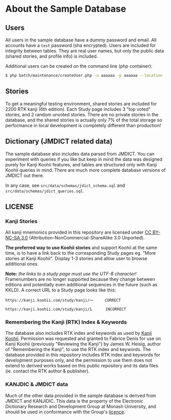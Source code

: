 # About the Sample Database

## Users
All users in the sample database have a dummy password and email. All accounts have a `test` password (sha encrypted). Users are included for integrity between tables. They are real user names, but only the public data (shared stories, and profile info) is included.

Additional users can be created on the command line (php container):
```bash
$ php batch/maintenance/createUser.php -u aaaaaa -p aaaaaa --location 'Localhost'
```

## Stories
To get a meaningful testing environment, shared stories are included for 2200 RTK kanji (6th edition). Each Study page includes 3 "top voted" stories, and 2 random unvoted stories. There are no private stories in the database, and the shared stories is actually only 7% of the total storage so performance in local development is completely different than production!

## Dictionary (JMDICT related data)
The sample database also includes data parsed from JMDICT. You can experiment with queries if you like but keep in mind the data was designed purely for Kanji Koohii features, and tables are structured only with Kanji Koohii queries in mind. There are much more complete database versions of JMDICT out there.

In any case, see
  `src/data/schemas/jdict_schema.sql` and 
  `src/data/schemas/jdict_queries.sql`.


## LICENSE

### Kanji Stories

All kanji mnemonics provided in this repository are licensed under [CC BY-NC-SA 3.0](https://creativecommons.org/licenses/by-nc-sa/3.0/) (Attribution-NonCommercial-ShareAlike 3.0 Unported).

**The preferred way to use Koohii stories** and support Koohii at the same time, is to have a link back to the corresponding Study pages eg. "More stories at Kanji Koohii". Display 1-3 stories and allow user to browse additional ones.

**Note:** *the links to a study page must use the UTF-8 character!* Framenumbers are no longer supported because they change between editions and potentially even additional sequences in the future (such as KKLD). A correct URL to a Study page looks like this:

    https://kanji.koohii.com/study/kanji/一     CORRECT
    
    https://kanji.koohii.com/study/kanji/1      INCORRECT
    

### Remembering the Kanji (RTK) Index & Keywords

The database also includes RTK index and keywords as used by [Kanji Koohii](https://kanji.koohii.com). Permission was requested and granted to Fabrice Denis for use on Kanji Koohii (previously "Reviewing the Kanji") by James W. Heisig, author of "Remembering the Kanji", to use the RTK index and keywords. The database provided in this repository includes RTK index and keywords for development purposes only, and the permission to use them does not extend to derived works based on this public repository and its data files (ie. contact the RTK author & publisher).

### KANJDIC & JMDICT data

Much of the other data provided in the sample database is derived from JMDICT and KANJIDIC. This data is the property of the Electronic Dictionary Research and Development Group at Monash University, and should be used in conformance with the Group's [licence](http://www.edrdg.org/edrdg/licence.html).
